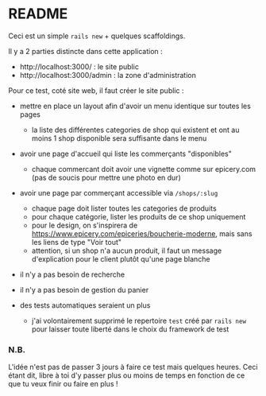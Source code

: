 # README

Ceci est un simple `rails new` + quelques scaffoldings.

Il y a 2 parties distincte dans cette application :

- http://localhost:3000/ : le site public
- http://localhost:3000/admin : la zone d'administration

Pour ce test, coté site web, il faut créer le site public :

 - mettre en place un layout afin d'avoir un menu identique sur toutes les pages
   - la liste des différentes categories de shop qui existent et ont au moins 1 shop disponible sera suffisante dans le menu
 - avoir une page d'accueil qui liste les commerçants "disponibles"
   - chaque commercant doit avoir une vignette comme sur epicery.com (pas de soucis pour mettre une photo en dur)
 - avoir une page par commerçant accessible via `/shops/:slug`
   - chaque page doit lister toutes les categories de produits
   - pour chaque catégorie, lister les produits de ce shop uniquement
   - pour le design, on s'inspirera de https://www.epicery.com/epiceries/boucherie-moderne, mais sans les liens de type "Voir tout"
   - attention, si un shop n'a aucun produit, il faut un message d'explication pour le client plutôt qu'une page blanche


 - il n'y a pas besoin de recherche
 - il n'y a pas besoin de gestion du panier
 - des tests automatiques seraient un plus
   - j'ai volontairement supprimé le repertoire `test` créé par `rails new` pour laisser toute liberté dans le choix du framework de test

### N.B.
L'idée n'est pas de passer 3 jours à faire ce test mais quelques heures. Ceci étant dit, libre à toi d'y passer plus ou moins de temps en fonction de ce que tu veux finir ou faire en plus !
